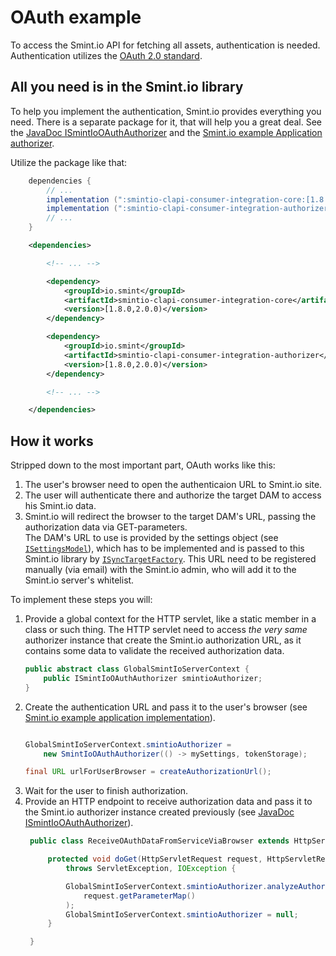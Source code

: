 OAuth example
=============

To access the Smint.io API for fetching all assets, authentication is
needed. Authentication utilizes the [OAuth 2.0 standard](https://oauth.net/2/).


All you need is in the Smint.io library
---------------------------------------

To help you implement the authentication, Smint.io provides everything you need.
There is a separate package for it, that will help you a great deal.
See the [JavaDoc ISmintIoOAuthAuthorizer](smintio-clapi-consumer-integration-authorizer/1/io/smint/clapi/consumer/integration/core/authenticator/ISmintIoOAuthAuthorizer.html)
and the [Smint.io example Application authorizer](https://github.com/smintio/CLAPI-C-Integration-Core-Java/blob/master/smintio-clapi-consumer-integration-application/src/main/java/io/smint/clapi/consumer/integration/app/authenticator/SystemBrowserAuthenticator.java).

Utilize the package like that:

```groovy
    dependencies {
        // ...
        implementation (":smintio-clapi-consumer-integration-core:[1.8.0,2.0.0)")
        implementation (":smintio-clapi-consumer-integration-authorizer:[1.8.0,2.0.0)")
        // ...
    }

```

```xml
    <dependencies>

        <!-- ... -->

        <dependency>
            <groupId>io.smint</groupId>
            <artifactId>smintio-clapi-consumer-integration-core</artifactId>
            <version>[1.8.0,2.0.0)</version>
        </dependency>

        <dependency>
            <groupId>io.smint</groupId>
            <artifactId>smintio-clapi-consumer-integration-authorizer</artifactId>
            <version>[1.8.0,2.0.0)</version>
        </dependency>

        <!-- ... -->

    </dependencies>
```


How it works
------------

Stripped down to the most important part, OAuth works like this:

1. The user's browser need to open the authenticaion URL to Smint.io site.
2. The user will authenticate there and authorize the target DAM to access his Smint.io data.
3. Smint.io will redirect the browser to the target DAM's URL, passing
   the authorization data via GET-parameters. <br/>
   The DAM's URL to use is provided by the settings object
   (see [`ISettingsModel`](https://smintio.github.io/CLAPI-C-Integration-Core-Java/smintio-clapi-consumer-integration-core/1/io/smint/clapi/consumer/integration/core/configuration/models/ISettingsModel.html)),
   which has to be implemented and is passed to this Smint.io library by
   [`ISyncTargetFactory`](https://smintio.github.io/CLAPI-C-Integration-Core-Java/smintio-clapi-consumer-integration-core/1/io/smint/clapi/consumer/integration/core/factory/ISyncTargetFactory.html).
   This URL need to be registered manually (via email) with the Smint.io
   admin, who will add it to the Smint.io server's whitelist.


To implement these steps you will:

1. Provide a global context for the HTTP servlet, like a static member in a class or such thing.
   The HTTP servlet need to access *the very same* authorizer instance that create the Smint.io
   authorization URL, as it contains some data to validate the received authorization data.
    ```Java
    public abstract class GlobalSmintIoServerContext {
        public ISmintIoOAuthAuthorizer smintioAuthorizer;
    }
    ```
2. Create the authentication URL and pass it to the user's browser
    (see [Smint.io example application implementation](https://github.com/smintio/CLAPI-C-Integration-Core-Java/blob/master/smintio-clapi-consumer-integration-application/src/main/java/io/smint/clapi/consumer/integration/app/ExampleApplication.java)).
    ```java

    GlobalSmintIoServerContext.smintioAuthorizer =
        new SmintIoOAuthAuthorizer(() -> mySettings, tokenStorage);

    final URL urlForUserBrowser = createAuthorizationUrl();

    ```
3. Wait for the user to finish authorization.
4. Provide an HTTP endpoint to receive authorization data and pass it to the Smint.io authorizer
   instance created previously
   (see [JavaDoc ISmintIoOAuthAuthorizer](smintio-clapi-consumer-integration-authorizer/1/io/smint/clapi/consumer/integration/core/authenticator/ISmintIoOAuthAuthorizer.html)).
    ```java
     public class ReceiveOAuthDataFromServiceViaBrowser extends HttpServlet {

         protected void doGet(HttpServletRequest request, HttpServletResponse response)
             throws ServletException, IOException {

             GlobalSmintIoServerContext.smintioAuthorizer.analyzeAuthorizationData(
                 request.getParameterMap()
             );
             GlobalSmintIoServerContext.smintioAuthorizer = null;
         }

     }
    ```
